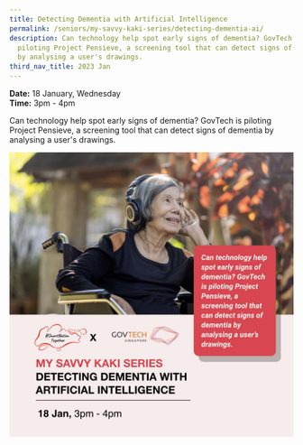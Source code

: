 ```yaml
---
title: Detecting Dementia with Artificial Intelligence
permalink: /seniors/my-savvy-kaki-series/detecting-dementia-ai/
description: Can technology help spot early signs of dementia? GovTech is
  piloting Project Pensieve, a screening tool that can detect signs of dementia
  by analysing a user's drawings.
third_nav_title: 2023 Jan
---
```

**Date:** 18 January, Wednesday
<br> **Time:** 3pm - 4pm

Can technology help spot early signs of dementia? GovTech is piloting Project Pensieve, a screening tool that can detect signs of dementia by analysing a user's drawings. 

![free webinar on detecting dementia with artificial intelligence](/images/jan%202023/seniors_18%20jan2023.jpeg)